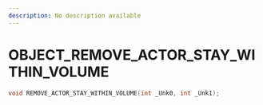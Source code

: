 ```yaml
---
description: No description available 
---
```


# OBJECT\_REMOVE_ACTOR_STAY_WITHIN_VOLUME

```cpp
void REMOVE_ACTOR_STAY_WITHIN_VOLUME(int _Unk0, int _Unk1);
```